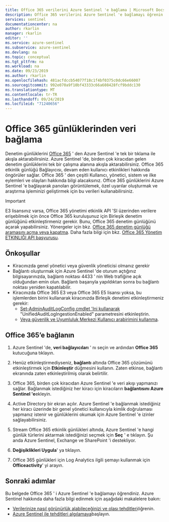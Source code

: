 ```yaml
---
title: Office 365 verilerini Azure Sentinel 'e bağlama | Microsoft Docs
description: Office 365 verilerini Azure Sentinel 'e bağlamayı öğrenin.
services: sentinel
documentationcenter: na
author: rkarlin
manager: rkarlin
editor: ''
ms.service: azure-sentinel
ms.subservice: azure-sentinel
ms.devlang: na
ms.topic: conceptual
ms.tgt_pltfrm: na
ms.workload: na
ms.date: 09/23/2019
ms.author: rkarlin
ms.openlocfilehash: 481acfdccb54077f18c1f4bf0375c0dc66e66007
ms.sourcegitcommit: 992e070a9f10bf43333c66a608428fcf9bddc130
ms.translationtype: MT
ms.contentlocale: tr-TR
ms.lasthandoff: 09/24/2019
ms.locfileid: "71240656"
---
```

# <a name="connect-data-from-office-365-logs"></a>Office 365 günlüklerinden veri bağlama



Denetim günlüklerini [Office 365](https://docs.microsoft.com/office365/admin/admin-home?view=o365-worldwide) ' den Azure Sentinel 'e tek bir tıklama ile akışla aktarabilirsiniz. Azure Sentinel 'de, birden çok kiracıdan gelen denetim günlüklerini tek bir çalışma alanına akışla aktarabilirsiniz. Office 365 etkinlik günlüğü Bağlayıcısı, devam eden kullanıcı etkinlikleri hakkında öngörüler sağlar. Office 365 ' den çeşitli Kullanıcı, yönetici, sistem ve ilke eylemleri ve olayları hakkında bilgi alacaksınız. Office 365 günlüklerini Azure Sentinel 'e bağlayarak panoları görüntülemek, özel uyarılar oluşturmak ve araştırma işleminizi geliştirmek için bu verileri kullanabilirsiniz.

> [!IMPORTANT]
> E3 lisansınız varsa, Office 365 yönetimi etkinlik API 'SI üzerinden verilere erişebilmek için önce Office 365 kuruluşunuz için Birleşik denetim günlüğünü etkinleştirmeniz gerekir. Bunu, Office 365 denetim günlüğünü açarak yapabilirsiniz. Yönergeler için bkz. [Office 365 denetim günlüğü aramasını açma veya kapatma](https://docs.microsoft.com/office365/securitycompliance/turn-audit-log-search-on-or-off). Daha fazla bilgi için bkz. [Office 365 Yönetim ETKINLIĞI API başvurusu](https://docs.microsoft.com/office/office-365-management-api/office-365-management-activity-api-reference).

## <a name="prerequisites"></a>Önkoşullar

- Kiracınızda genel yönetici veya güvenlik yöneticisi olmanız gerekir
- Bağlantı oluşturmak için Azure Sentinel 'de oturum açtığınız bilgisayarınızda, bağlantı noktası 4433 ' nin Web trafiğine açık olduğundan emin olun. Bağlantı başarıyla yapıldıktan sonra bu bağlantı noktası yeniden kapatılabilir.
- Kiracınızda Office 365 E3 veya Office 365 E5 lisansı yoksa, bu işlemlerden birini kullanarak kiracınızda Birleşik denetimi etkinleştirmeniz gerekir:
    - [Set-AdminAuditLogConfig cmdlet 'Ini kullanarak](https://docs.microsoft.com/powershell/module/exchange/policy-and-compliance-audit/set-adminauditlogconfig?view=exchange-ps) "UnifiedAuditLogIngestionEnabled" parametresini etkinleştirin.
    - [Veya güvenlik ve Uyumluluk Merkezi Kullanıcı arabirimini kullanma](https://docs.microsoft.com/office365/securitycompliance/search-the-audit-log-in-security-and-compliance#before-you-begin).

## <a name="connect-to-office-365"></a>Office 365’e bağlanın

1. Azure Sentinel 'de, **veri bağlayıcıları** ' nı seçin ve ardından **Office 365** kutucuğuna tıklayın.

2. Henüz etkinleştirmediyseniz, **bağlantı** altında Office 365 çözümünü etkinleştirmek için **Etkinleştir** düğmesini kullanın. Zaten etkinse, bağlantı ekranında zaten etkinleştirilmiş olarak belirtilir.
1. Office 365, birden çok kiracıdan Azure Sentinel 'e veri akışı yapmanızı sağlar. Bağlanmak istediğiniz her kiracı için kiracıların **bağlantısını Azure Sentinel 'e**ekleyin. 
1. Active Directory bir ekran açılır. Azure Sentinel 'e bağlanmak istediğiniz her kiracı üzerinde bir genel yönetici kullanıcıyla kimlik doğrulaması yapmanız istenir ve günlüklerini okumak için Azure Sentinel 'e izinler sağlayabilirsiniz. 
5. Stream Office 365 etkinlik günlükleri altında, Azure Sentinel 'e hangi günlük türlerini aktarmak istediğinizi seçmek için **Seç** ' e tıklayın. Şu anda Azure Sentinel, Exchange ve SharePoint 'i destekliyor.

4. **Değişiklikleri Uygula**' ya tıklayın.

3. Office 365 günlükleri için Log Analytics ilgili şemayı kullanmak için **Officeactivity**' yi arayın.


## <a name="next-steps"></a>Sonraki adımlar
Bu belgede Office 365 ' i Azure Sentinel 'e bağlamayı öğrendiniz. Azure Sentinel hakkında daha fazla bilgi edinmek için aşağıdaki makalelere bakın:
- [Verilerinize nasıl görünürlük alabileceğinizi ve olası tehditleri](quickstart-get-visibility.md)öğrenin.
- [Azure Sentinel ile tehditleri algılamaya](tutorial-detect-threats-built-in.md)başlayın.

